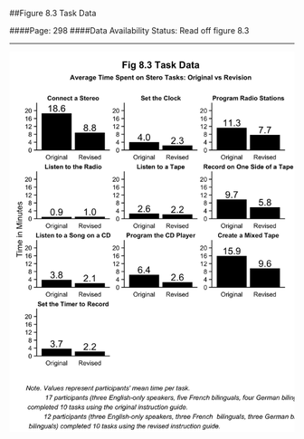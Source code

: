 ##Figure 8.3 Task Data

####Page: 298
####Data Availability Status: Read off figure 8.3
***
![`Task Data`](fig08-03_task-data.png)



